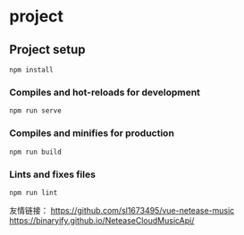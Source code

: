 # project

## Project setup
```
npm install
```

### Compiles and hot-reloads for development
```
npm run serve
```
### Compiles and minifies for production
```
npm run build
```
### Lints and fixes files
```
npm run lint
```
友情链接：
https://github.com/sl1673495/vue-netease-music
https://binaryify.github.io/NeteaseCloudMusicApi/
